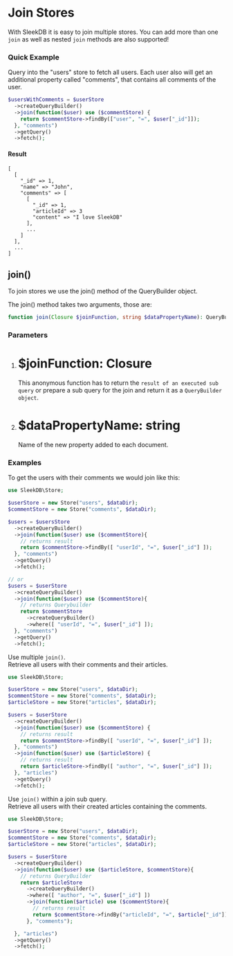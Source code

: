 <!--METADATA
{
    "title": "Join Stores",
    "url": "join-stores",
    "icon": "git-merge"
}
!METADATA-->

# Join Stores

With SleekDB it is easy to join multiple stores. You can add more than one `join` as well as nested `join` methods are also supported!

### Quick Example

Query into the "users" store to fetch all users.
Each user also will get an additional property called "comments", that contains all comments of the user.

```php
$usersWithComments = $userStore
  ->createQueryBuilder()
  ->join(function($user) use ($commentStore) {
    return $commentStore->findBy(["user", "=", $user["_id"]]);
  }, "comments")
  ->getQuery()
  ->fetch();
```
#### Result
```
[
  [
    "_id" => 1, 
    "name" => "John", 
    "comments" => [
      [
        "_id" => 1,
        "articleId" => 3
        "content" => "I love SleekDB"
      ],
      ...
    ]
  ],
  ...
]
```

## join()

To join stores we use the join() method of the QueryBuilder object.

The join() method takes two arguments, those are:

```php
function join(Closure $joinFunction, string $dataPropertyName): QueryBuilder
```

### Parameters

1. # $joinFunction: Closure

   This anonymous function has to return the `result of an executed sub query` or prepare a sub query for the join and return it as a `QueryBuilder object`.

2. # $dataPropertyName: string

   Name of the new property added to each document.

### Examples

To get the users with their comments we would join like this:

```php
use SleekDB\Store;

$userStore = new Store("users", $dataDir);
$commentStore = new Store("comments", $dataDir);

$users = $usersStore
  ->createQueryBuilder()
  ->join(function($user) use ($commentStore){
    // returns result
    return $commentStore->findBy([ "userId", "=", $user["_id"] ]);
  }, "comments")
  ->getQuery()
  ->fetch();

// or
$users = $userStore
  ->createQueryBuilder()
  ->join(function($user) use ($commentStore){
    // returns Querybuilder
    return $commentStore
      ->createQueryBuilder()
      ->where([ "userId", "=", $user["_id"] ]);
  }, "comments")
  ->getQuery()
  ->fetch();
```

Use multiple `join()`.<br/>
Retrieve all users with their comments and their articles.

```php
use SleekDB\Store;

$userStore = new Store("users", $dataDir);
$commentStore = new Store("comments", $dataDir);
$articleStore = new Store("articles", $dataDir);

$users = $userStore
  ->createQueryBuilder()
  ->join(function($user) use ($commentStore) {
    // returns result
    return $commentStore->findBy([ "userId", "=", $user["_id"] ]);
  }, "comments")
  ->join(function($user) use ($articleStore) {
    // returns result
    return $articleStore->findBy([ "author", "=", $user["_id"] ]);
  }, "articles")
  ->getQuery()
  ->fetch();
```

Use `join()` within a join sub query.<br/>
Retrieve all users with their created articles containing the comments.

```php
use SleekDB\Store;

$userStore = new Store("users", $dataDir);
$commentStore = new Store("comments", $dataDir);
$articleStore = new Store("articles", $dataDir);

$users = $userStore
  ->createQueryBuilder()
  ->join(function($user) use ($articleStore, $commentStore){
    // returns QueryBuilder
    return $articleStore
      ->createQueryBuilder()
      ->where([ "author", "=", $user["_id"] ])
      ->join(function($article) use ($commentStore){
        // returns result
        return $commentStore->findBy("articleId", "=", $article["_id"]);
      }, "comments");

  }, "articles")
  ->getQuery()
  ->fetch();
```
